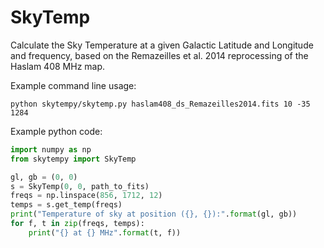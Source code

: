 # SkyTemp

Calculate the Sky Temperature at a given Galactic Latitude and Longitude and frequency, based on the Remazeilles et al. 2014 reprocessing of the Haslam 408 MHz map. 

Example command line usage:
```
python skytempy/skytemp.py haslam408_ds_Remazeilles2014.fits 10 -35 1284
```

Example python code:
```python
import numpy as np
from skytempy import SkyTemp

gl, gb = (0, 0)
s = SkyTemp(0, 0, path_to_fits)
freqs = np.linspace(856, 1712, 12)
temps = s.get_temp(freqs)
print("Temperature of sky at position ({}, {}):".format(gl, gb))
for f, t in zip(freqs, temps):
    print("{} at {} MHz".format(t, f))

```
